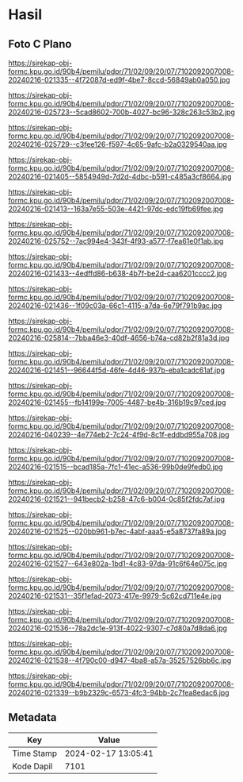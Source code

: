 # Hasil

## Foto C Plano

https://sirekap-obj-formc.kpu.go.id/90b4/pemilu/pdpr/71/02/09/20/07/7102092007008-20240216-021335--4f72087d-ed9f-4be7-8ccd-56849ab0a050.jpg

https://sirekap-obj-formc.kpu.go.id/90b4/pemilu/pdpr/71/02/09/20/07/7102092007008-20240216-025723--5cad8602-700b-4027-bc96-328c263c53b2.jpg

https://sirekap-obj-formc.kpu.go.id/90b4/pemilu/pdpr/71/02/09/20/07/7102092007008-20240216-025729--c3fee126-f597-4c65-9afc-b2a0329540aa.jpg

https://sirekap-obj-formc.kpu.go.id/90b4/pemilu/pdpr/71/02/09/20/07/7102092007008-20240216-021405--5854949d-7d2d-4dbc-b591-c485a3cf8664.jpg

https://sirekap-obj-formc.kpu.go.id/90b4/pemilu/pdpr/71/02/09/20/07/7102092007008-20240216-021413--163a7e55-503e-4421-97dc-edc19fb69fee.jpg

https://sirekap-obj-formc.kpu.go.id/90b4/pemilu/pdpr/71/02/09/20/07/7102092007008-20240216-025752--7ac994e4-343f-4f93-a577-f7ea61e0f1ab.jpg

https://sirekap-obj-formc.kpu.go.id/90b4/pemilu/pdpr/71/02/09/20/07/7102092007008-20240216-021433--4edffd86-b638-4b7f-be2d-caa6201cccc2.jpg

https://sirekap-obj-formc.kpu.go.id/90b4/pemilu/pdpr/71/02/09/20/07/7102092007008-20240216-021436--1f09c03a-66c1-4115-a7da-6e79f791b9ac.jpg

https://sirekap-obj-formc.kpu.go.id/90b4/pemilu/pdpr/71/02/09/20/07/7102092007008-20240216-025814--7bba46e3-40df-4656-b74a-cd82b2f81a3d.jpg

https://sirekap-obj-formc.kpu.go.id/90b4/pemilu/pdpr/71/02/09/20/07/7102092007008-20240216-021451--96644f5d-46fe-4d46-937b-eba1cadc61af.jpg

https://sirekap-obj-formc.kpu.go.id/90b4/pemilu/pdpr/71/02/09/20/07/7102092007008-20240216-021455--fb14199e-7005-4487-be4b-316b19c97ced.jpg

https://sirekap-obj-formc.kpu.go.id/90b4/pemilu/pdpr/71/02/09/20/07/7102092007008-20240216-040239--4e774eb2-7c24-4f9d-8c1f-eddbd955a708.jpg

https://sirekap-obj-formc.kpu.go.id/90b4/pemilu/pdpr/71/02/09/20/07/7102092007008-20240216-021515--bcad185a-7fc1-41ec-a536-99b0de9fedb0.jpg

https://sirekap-obj-formc.kpu.go.id/90b4/pemilu/pdpr/71/02/09/20/07/7102092007008-20240216-021521--941becb2-b258-47c6-b004-0c85f2fdc7af.jpg

https://sirekap-obj-formc.kpu.go.id/90b4/pemilu/pdpr/71/02/09/20/07/7102092007008-20240216-021525--020bb961-b7ec-4abf-aaa5-e5a8737fa89a.jpg

https://sirekap-obj-formc.kpu.go.id/90b4/pemilu/pdpr/71/02/09/20/07/7102092007008-20240216-021527--643e802a-1bd1-4c83-97da-91c6f64e075c.jpg

https://sirekap-obj-formc.kpu.go.id/90b4/pemilu/pdpr/71/02/09/20/07/7102092007008-20240216-021531--35f1efad-2073-417e-9979-5c62cd711e4e.jpg

https://sirekap-obj-formc.kpu.go.id/90b4/pemilu/pdpr/71/02/09/20/07/7102092007008-20240216-021536--78a2dc1e-913f-4022-9307-c7d80a7d8da6.jpg

https://sirekap-obj-formc.kpu.go.id/90b4/pemilu/pdpr/71/02/09/20/07/7102092007008-20240216-021538--4f790c00-d947-4ba8-a57a-35257526bb6c.jpg

https://sirekap-obj-formc.kpu.go.id/90b4/pemilu/pdpr/71/02/09/20/07/7102092007008-20240216-021339--b9b2329c-6573-4fc3-94bb-2c7fea8edac6.jpg


## Metadata

| Key        | Value               |
| ---------- | ------------------- |
| Time Stamp | 2024-02-17 13:05:41 |
| Kode Dapil | 7101                |




